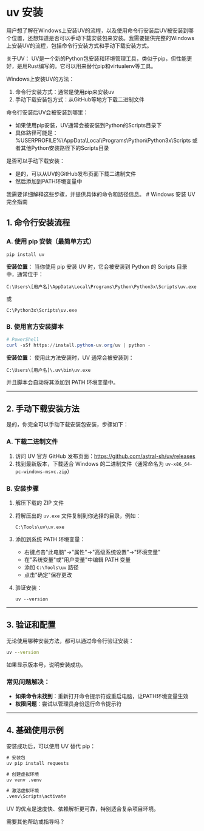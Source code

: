 # uv 安装

<think>
用户想了解在Windows上安装UV的流程，以及使用命令行安装后UV被安装到哪个位置，还想知道是否可以手动下载安装包来安装。我需要提供完整的Windows上安装UV的流程，包括命令行安装方式和手动下载安装方式。

关于UV：
UV是一个新的Python包安装和环境管理工具，类似于pip，但性能更好，是用Rust编写的。它可以用来替代pip和virtualenv等工具。

Windows上安装UV的方法：
1. 命令行安装方式：通常是使用pip来安装uv
2. 手动下载安装包方式：从GitHub等地方下载二进制文件

命令行安装后UV会被安装到哪里：
- 如果使用pip安装，UV通常会被安装到Python的Scripts目录下
- 具体路径可能是：%USERPROFILE%\AppData\Local\Programs\Python\Python3x\Scripts 或者其他Python安装路径下的Scripts目录

是否可以手动下载安装：
- 是的，可以从UV的GitHub发布页面下载二进制文件
- 然后添加到PATH环境变量中

我需要详细解释这些步骤，并提供具体的命令和路径信息。
</think># Windows 安装 UV 完全指南

## 1. 命令行安装流程

### A. 使用 pip 安装（最简单方式）
```
pip install uv
```

**安装位置**：
当你使用 pip 安装 UV 时，它会被安装到 Python 的 Scripts 目录中，通常位于：
```
C:\Users\[用户名]\AppData\Local\Programs\Python\Python3x\Scripts\uv.exe
```
或
```
C:\Python3x\Scripts\uv.exe
```

### B. 使用官方安装脚本
```powershell
# PowerShell
curl -sSf https://install.python-uv.org/uv | python -
```

**安装位置**：
使用此方法安装时，UV 通常会被安装到：
```
C:\Users\[用户名]\.uv\bin\uv.exe
```
并且脚本会自动将其添加到 PATH 环境变量中。

---

## 2. 手动下载安装方法

是的，你完全可以手动下载安装包安装，步骤如下：

### A. 下载二进制文件
1. 访问 UV 官方 GitHub 发布页面：https://github.com/astral-sh/uv/releases
2. 找到最新版本，下载适合 Windows 的二进制文件（通常命名为 `uv-x86_64-pc-windows-msvc.zip`）

### B. 安装步骤
1. 解压下载的 ZIP 文件
2. 将解压出的 `uv.exe` 文件复制到你选择的目录，例如：
   ```
   C:\Tools\uv\uv.exe
   ```
3. 添加到系统 PATH 环境变量：
   - 右键点击"此电脑"→"属性"→"高级系统设置"→"环境变量"
   - 在"系统变量"或"用户变量"中编辑 PATH 变量
   - 添加 `C:\Tools\uv` 路径
   - 点击"确定"保存更改

4. 验证安装：
   ```
   uv --version
   ```

---

## 3. 验证和配置

无论使用哪种安装方法，都可以通过命令行验证安装：

```cmd
uv --version
```

如果显示版本号，说明安装成功。

### 常见问题解决：

- **如果命令未找到**：重新打开命令提示符或重启电脑，让PATH环境变量生效
- **权限问题**：尝试以管理员身份运行命令提示符

---

## 4. 基础使用示例

安装成功后，可以使用 UV 替代 pip：

```cmd
# 安装包
uv pip install requests

# 创建虚拟环境
uv venv .venv

# 激活虚拟环境
.venv\Scripts\activate
```

UV 的优点是速度快、依赖解析更可靠，特别适合复杂项目环境。

需要其他帮助或指导吗？